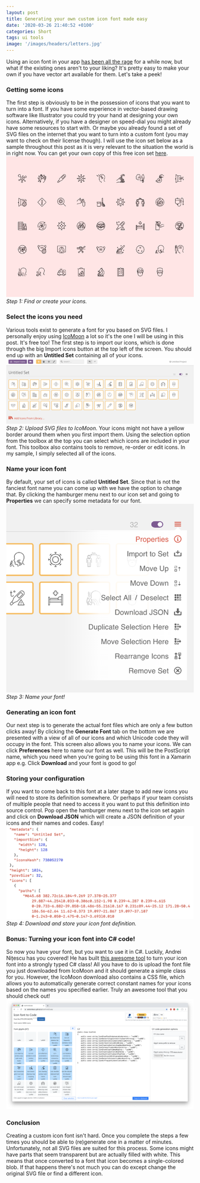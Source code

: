 ```yaml
---
layout: post
title: Generating your own custom icon font made easy
date: '2020-03-26 21:40:52 +0100'
categories: Short
tags: ui tools
image: '/images/headers/letters.jpg'
---
```

Using an icon font in your app [has been all the rage](https://www.thewissen.io/using-custom-fonts-in-xamarin-forms/) for a while now, but what if the existing ones aren't to your liking? It's pretty easy to make your own if you have vector art available for them. Let's take a peek!
### Getting some icons
The first step is obviously to be in the possession of icons that you want to turn into a font. If you have some experience in vector-based drawing software like Illustrator you could try your hand at designing your own icons. Alternatively, if you have a designer on speed-dial you might already have some resources to start with. Or maybe you already found a set of SVG files on the internet that you want to turn into a custom font (you may want to check on their license though).
I will use the icon set below as a sample throughout this post as it is very relevant to the situation the world is in right now. You can get your own copy of this free icon set [here](https://www.sketchappsources.com/free-source/4331-stop-virus-outline-icons-sketch-freebie-resource.html).
![Find or create your icons.](/images/posts/stop-virus-outline-icons-iconfinder-nandiny.png)
*Step 1: Find or create your icons.*
### Select the icons you need
Various tools exist to generate a font for you based on SVG files. I personally enjoy using [IcoMoon](https://icomoon.io/app/) a lot so it's the one I will be using in this post. It's free too! The first step is to import our icons, which is done through the big Import icons button at the top left of the screen. You should end up with an **Untitled Set** containing all of your icons.
![Upload SVG files to IcoMoon.](/images/posts/image-52.png)
*Step 2: Upload SVG files to IcoMoon.*
Your icons might not have a yellow border around them when you first import them. Using the selection option from the toolbox at the top you can select which icons are included in your font. This toolbox also contains tools to remove, re-order or edit icons. In my sample, I simply selected all of the icons.
### Name your icon font
By default, your set of icons is called **Untitled Set**. Since that is not the fanciest font name you can come up with we have the option to change that. By clicking the hamburger menu next to our icon set and going to **Properties** we can specify some metadata for our font.
![Name your font!](/images/posts/image-53.png)
*Step 3: Name your font!*
### Generating an icon font
Our next step is to generate the actual font files which are only a few button clicks away! By clicking the **Generate Font** tab on the bottom we are presented with a view of all of our icons and which Unicode code they will occupy in the font. This screen also allows you to name your icons.
We can click **Preferences** here to name our font as well. This will be the PostScript name, which you need when you're going to be using this font in a Xamarin app e.g. Click **Download** and your font is good to go!
### Storing your configuration
If you want to come back to this font at a later stage to add new icons you will need to store its definition somewhere. Or perhaps if your team consists of multiple people that need to access it you want to put this definition into source control. Pop open the hamburger menu next to the icon set again and click on **Download JSON** which will create a JSON definition of your icons and their names and codes. Easy!
![Download and store your icon font definition.](/images/posts/image-54.png)
*Step 4: Download and store your icon font definition.*
### Bonus: Turning your icon font into C# code!
So now you have your font, but you want to use it in C#. Luckily, Andrei Nițescu has you covered! He has built [this awesome tool](https://andreinitescu.github.io/IconFont2Code/) to turn your icon font into a strongly typed C# class! All you have to do is upload the font file you just downloaded from IcoMoon and it should generate a simple class for you.
However, the IcoMoon download also contains a CSS file, which allows you to automatically generate correct constant names for your icons based on the names you specified earlier. Truly an awesome tool that you should check out!
![](/images/posts/image-55.png)
### Conclusion
Creating a custom icon font isn't hard. Once you complete the steps a few times you should be able to (re)generate one in a matter of minutes. Unfortunately, not all SVG files are suited for this process. Some icons might have parts that seem transparent but are actually filled with white. This means that once converted to a font that icon becomes a single-colored blob. If that happens there's not much you can do except change the original SVG file or find a different icon.